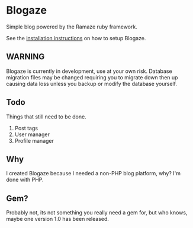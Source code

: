 Blogaze
========

Simple blog powered by the Ramaze ruby framework.

See the [installation instructions](https://github.com/nirix/blogaze/wiki/Installation) on how to setup Blogaze.

WARNING
-------

Blogaze is currently in development, use at your own risk. Database migration files may be changed
requiring you to migrate down then up causing data loss unless you backup or modify the database yourself.

Todo
------

Things that still need to be done.

1. Post tags
2. User manager
3. Profile manager

Why
------

I created Blogaze because I needed a non-PHP blog platform, why? I'm done with PHP.

Gem?
------

Probably not, its not something you really need a gem for, but who knows,
maybe one version 1.0 has been released.